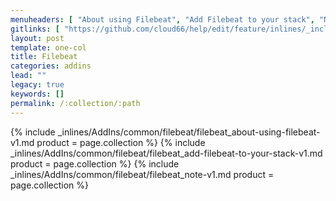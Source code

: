 ```yaml
---
menuheaders: [ "About using Filebeat", "Add Filebeat to your stack", "Note" ]
gitlinks: [ "https://github.com/cloud66/help/edit/feature/inlines/_includes/_inlines/AddIns/common/filebeat/filebeat_about-using-filebeat-v1.md", "https://github.com/cloud66/help/edit/feature/inlines/_includes/_inlines/AddIns/common/filebeat/filebeat_add-filebeat-to-your-stack-v1.md", "https://github.com/cloud66/help/edit/feature/inlines/_includes/_inlines/AddIns/common/filebeat/filebeat_note-v1.md" ]
layout: post
template: one-col
title: Filebeat
categories: addins
lead: ""
legacy: true
keywords: []
permalink: /:collection/:path
---
```



<a href="#about-using-filebeat"></a>{% include _inlines/AddIns/common/filebeat/filebeat_about-using-filebeat-v1.md  product = page.collection %}
<a href="#add-filebeat-to-your-stack"></a>{% include _inlines/AddIns/common/filebeat/filebeat_add-filebeat-to-your-stack-v1.md  product = page.collection %}
<a href="#note"></a>{% include _inlines/AddIns/common/filebeat/filebeat_note-v1.md  product = page.collection %}
